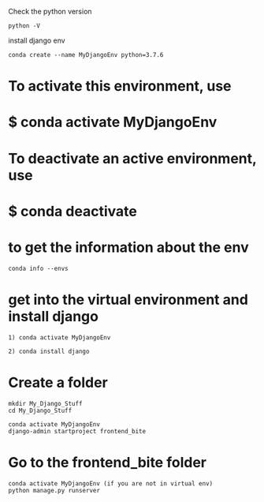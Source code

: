Check the python version
```
python -V
```

install django env
```
conda create --name MyDjangoEnv python=3.7.6
```

# To activate this environment, use
#
#     $ conda activate MyDjangoEnv
#
# To deactivate an active environment, use
#
#     $ conda deactivate

# to get the information about the env
```
conda info --envs
```

# get into the virtual environment and install django
```
1) conda activate MyDjangoEnv

2) conda install django
```

# Create a folder
```
mkdir My_Django_Stuff
cd My_Django_Stuff 

conda activate MyDjangoEnv
django-admin startproject frontend_bite

```

# Go to the frontend_bite folder 
```
conda activate MyDjangoEnv (if you are not in virtual env)
python manage.py runserver
```


